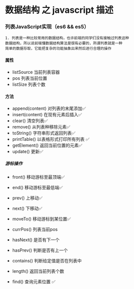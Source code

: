 # 数据结构 之 javascript 描述### 列表JavaScript实现（es6 && es5）```1. 列表是一种比较常用的数据结构，也许前端的同学们没有接触过列表这种数据结构，所以说前端懂数据结构算法是很有必要的，所谓列表就是一种简单的数据存取，它能把复杂的功能抽象出来然后进行合理的操作```#### 属性* listSource 当前列表容器* pos 列表当前位置* listSize 列表个数#### 方法* append(content) 对列表的末尾添加✅* insert(content) 在现有元素后插入✅* clear() 清空列表✅* remove() 从列表种移除元素✅* toString() 字符串形式返回列表✅* printTable() 以表格形式打印所有列表 ✅* getElement() 返回当前位置的元素✅* update() 更新✅##### 游标操作* front() 移动游标至最顶端✅* end() 移动游标至最低端✅* prev() 上移动✅* next() 下移动✅* moveTo() 移动游标到某位置✅* currPos() 列表当前pos* hasNext() 是否有下一个* hasPrev() 判断是否有上一个* contains() 判断给定值是否在列表中* length() 返回当前列表个数* find() 查询元素位置 ✅